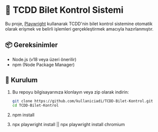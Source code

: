 # 🚆 TCDD Bilet Kontrol Sistemi

Bu proje, [Playwright](https://playwright.dev/) kullanarak TCDD'nin bilet kontrol sistemine otomatik olarak erişmek ve belirli işlemleri gerçekleştirmek amacıyla hazırlanmıştır.

## 📦 Gereksinimler

- Node.js (v18 veya üzeri önerilir)
- npm (Node Package Manager)

## 🔧 Kurulum

1. Bu repoyu bilgisayarınıza klonlayın veya zip olarak indirin:

   ```bash
   git clone https://github.com/kullaniciadi/TCDD-Bilet-Kontrol.git
   cd TCDD-Bilet-Kontrol

2. npm install

3. npx playwright install || npx playwright install chromium
